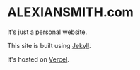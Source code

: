 # ALEXIANSMITH.com

It's just a personal website.

This site is built using [Jekyll](https://jekyllrb.com). 

It's hosted on [Vercel](https://vercel.com).
